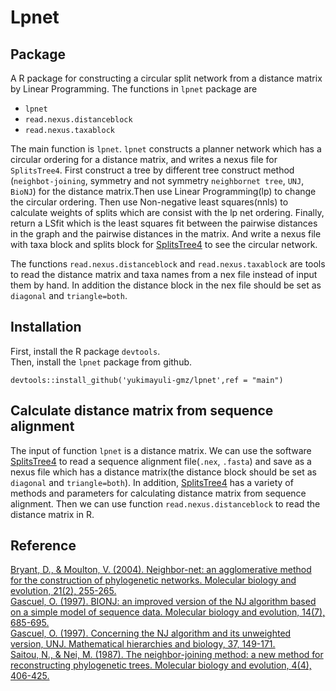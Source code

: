 # Lpnet

## Package

A R package for constructing a circular split network from a distance matrix by Linear Programming. The functions in `lpnet` package are<br>
* `lpnet`<br>
* `read.nexus.distanceblock`<br>
* `read.nexus.taxablock`<br>

The main function is `lpnet`. `lpnet` constructs a planner network which has a circular ordering for a distance matrix, and writes a nexus file for `SplitsTree4`. First construct a tree by different tree construct method (`neighbot-joining`, symmetry and not symmetry `neighbornet tree`, `UNJ`, `BioNJ`) for the distance matrix.Then use Linear Programming(lp) to change the circular ordering. Then use Non-negative least squares(nnls) to calculate weights of splits which are consist with the lp net ordering. Finally, return a LSfit which is the least squares fit between the pairwise distances in the graph and the pairwise distances in the matrix. And write a nexus file with taxa block and splits block for [SplitsTree4](https://uni-tuebingen.de/fakultaeten/mathematisch-naturwissenschaftliche-fakultaet/fachbereiche/informatik/lehrstuehle/algorithms-in-bioinformatics/software/splitstree/) to see the circular network.<br>

The functions `read.nexus.distanceblock` and `read.nexus.taxablock` are tools to read the distance matrix and taxa names from a nex file instead of input them by hand. In addition the distance block in the nex file should be set as `diagonal` and `triangle=both`.

## Installation

First, install the R package `devtools`.<br>
Then, install the `lpnet` package from github.<br>

    devtools::install_github('yukimayuli-gmz/lpnet',ref = "main")

## Calculate distance matrix from sequence alignment

The input of function `lpnet` is a distance matrix. We can use the software [SplitsTree4](https://uni-tuebingen.de/fakultaeten/mathematisch-naturwissenschaftliche-fakultaet/fachbereiche/informatik/lehrstuehle/algorithms-in-bioinformatics/software/splitstree/) to read a sequence alignment file(`.nex`, `.fasta`) and save as a nexus file which has a distance matrix(the distance block should be set as `diagonal` and `triangle=both`). In addition, [SplitsTree4](https://uni-tuebingen.de/fakultaeten/mathematisch-naturwissenschaftliche-fakultaet/fachbereiche/informatik/lehrstuehle/algorithms-in-bioinformatics/software/splitstree/) has a variety of methods and parameters for calculating distance matrix from sequence alignment. Then we can use function `read.nexus.distanceblock` to read the distance matrix in R.

## Reference

[Bryant, D., & Moulton, V. (2004). Neighbor-net: an agglomerative method for the construction of phylogenetic networks. Molecular biology and evolution, 21(2), 255-265.](https://academic.oup.com/mbe/article-abstract/21/2/255/1187993)<br>
[Gascuel, O. (1997). BIONJ: an improved version of the NJ algorithm based on a simple model of sequence data. Molecular biology and evolution, 14(7), 685-695.](https://academic.oup.com/mbe/article-abstract/14/7/685/1119804)<br>
[Gascuel, O. (1997). Concerning the NJ algorithm and its unweighted version, UNJ. Mathematical hierarchies and biology, 37, 149-171.](https://books.google.com/books?hl=zh-CN&lr=&id=stL67JmcWSkC&oi=fnd&pg=PA149&dq=Concerning+the+NJ+algorithm+and+its+unweighted+version,+UNJ&ots=WVM_Ligot1&sig=QaVyXPWnIs6R2090OTsmO41duBQ)<br>
[Saitou, N., & Nei, M. (1987). The neighbor-joining method: a new method for reconstructing phylogenetic trees. Molecular biology and evolution, 4(4), 406-425.](https://academic.oup.com/mbe/article-abstract/4/4/406/1029664)
